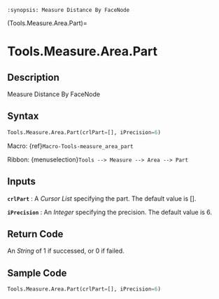 ```{module} Tools.Measure.Area.Part()
:synopsis: Measure Distance By FaceNode
```

(Tools.Measure.Area.Part)=

# Tools.Measure.Area.Part

## Description

Measure Distance By FaceNode

## Syntax

```python
Tools.Measure.Area.Part(crlPart=[], iPrecision=6)
```

Macro: {ref}`Macro-Tools-measure_area_part`

Ribbon: {menuselection}`Tools --> Measure --> Area --> Part`

## Inputs

**`crlPart`**
: A _Cursor List_ specifying the part. The default value is [].

**`iPrecision`**
: An _Integer_ specifying the precision. The default value is 6.

## Return Code

An _String_ of 1 if successed, or 0 if failed.

## Sample Code

```python
Tools.Measure.Area.Part(crlPart=[], iPrecision=6)
```
